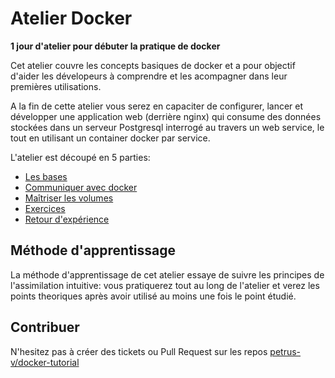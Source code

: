 # Atelier Docker

__1 jour d'atelier pour débuter la pratique de docker__


Cet atelier couvre les concepts basiques de docker et a pour objectif d'aider
les dévelopeurs à comprendre et les acompagner dans leur premières utilisations.

A la fin de cette atelier vous serez en capaciter de configurer, lancer et
développer une application web (derrière nginx) qui consume des données stockées
dans un serveur Postgresql interrogé au travers un web service, le tout en
utilisant un container docker par service.

L'atelier est découpé en 5 parties:

* [Les bases](010_foundations/README.md)
* [Communiquer avec docker](020_communicate/README.md)
* [Maîtriser les volumes](030_volumes/README.md)
* [Exercices](035_exercises/README.md)
* [Retour d'expérience](040_experiences/README.md)


## Méthode d'apprentissage

La méthode d'apprentissage de cet atelier essaye de suivre les principes de
l'assimilation intuitive: vous pratiquerez tout au long de l'atelier et
verez les points theoriques après avoir utilisé au moins une fois le point
étudié.

## Contribuer

N'hesitez pas à créer des tickets ou Pull Request sur les repos
[petrus-v/docker-tutorial](https://github.com/petrus-v/docker-tutorial
"Workshop book repo")
